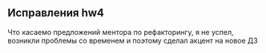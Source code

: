 ## Исправления hw4
Что касаемо предложений ментора по рефакторингу, я не успел, возникли проблемы со временем и поэтому сделал акцент
на новое ДЗ